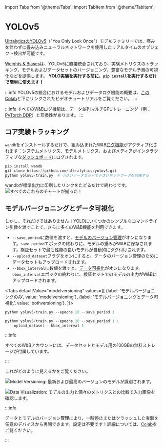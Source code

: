 import Tabs from '@theme/Tabs';
import TabItem from '@theme/TabItem';

# YOLOv5

[UltralyticsのYOLOv5](https://ultralytics.com/yolov5)（"You Only Look Once"）モデルファミリーでは、痛みを伴わずに畳み込みニューラルネットワークを使用したリアルタイムのオブジェクト検出が可能です。

[Weights & Biases](http://wandb.com)は、YOLOv5に直接統合されており、実験メトリクスのトラッキング、モデルおよびデータセットのバージョニング、豊富なモデル予測の可視化などを提供します。 **YOLO実験を実行する前に、`pip install`を実行するだけで簡単に使えます！**

:::info
YOLOv5の統合におけるモデルおよびデータログ機能の概要は、[このColab](https://wandb.me/yolo-colab)と下にリンクされたビデオチュートリアルをご覧ください。
:::

<!-- {% embed url="https://www.youtube.com/watch?v=yyecuhBmLxE" %} -->

:::info
すべてのW&Bログ機能は、データ並列マルチGPUトレーニング（例：[PyTorch DDP](https://pytorch.org/tutorials/intermediate/ddp_tutorial.html)）と互換性があります。
:::

## コア実験トラッキング

`wandb`をインストールするだけで、組み込まれたW&B[ログ機能](../track/log/intro.md)がアクティブ化されます：システムメトリクス、モデルメトリクス、およびメディアがインタラクティブな[ダッシュボード](../track/app.md)にログされます。

```python
pip install wandb
git clone https://github.com/ultralytics/yolov5.git
python yolov5/train.py  # 小さいデータセットで小さいネットワークを訓練する
```

wandbが標準出力に印刷したリンクをたどるだけで終わりです。
![すべてのこれらのチャートが揃った！](/images/integrations/yolov5_experiment_tracking.png)

## モデルバージョニングとデータ可視化

しかし、それだけではありません！YOLOにいくつかのシンプルなコマンドライン引数を渡すことで、さらに多くのW&B機能を利用できます。

* `--save_period`に数値を渡すと、[モデルのバージョン管理](../models/intro.md)がオンになります。`save_period`エポックの終わりに、モデルの重みがW&Bに保存されます。検証セットで最も性能の良いモデルが自動的にタグ付けされます。
* `--upload_dataset`フラグをオンにすると、データのバージョン管理のためにデータセットもアップロードされます。
* `--bbox_interval`に数値を渡すと、[データ可視化](../data-vis/)がオンになります。`bbox_interval`エポックの終わりに、検証セットでのモデルの出力がW&Bにアップロードされます。

<Tabs
  defaultValue="modelversioning"
  values={[
    {label: 'モデルバージョニングのみ', value: 'modelversioning'},
    {label: 'モデルバージョニングとデータ可視化', value: 'bothversioning'},
  ]}>
  <TabItem value="modelversioning">

```python
python yolov5/train.py --epochs 20 --save_period 1
```

  </TabItem>
  <TabItem value="bothversioning">

```python
python yolov5/train.py --epochs 20 --save_period 1 \
  --upload_dataset --bbox_interval 1
```
</TabItem>

</Tabs>

:::info

すべてのW&Bアカウントには、データセットとモデル用の100GBの無料ストレージが付属しています。

:::

これがどのように見えるかをご覧ください。

![Model Versioning: 最新および最高のバージョンのモデルが識別されます。](/images/integrations/yolov5_model_versioning.png)

![Data Visualization: モデルの出力と個々のメトリクスとの比較で入力画像を確認します。](/images/integrations/yolov5_data_visualization.png)

:::info

データとモデルのバージョン管理により、一時停止またはクラッシュした実験を任意のデバイスから再開できます。設定は不要です！詳細については、[Colab](https://wandb.me/yolo-colab)をご覧ください。

:::